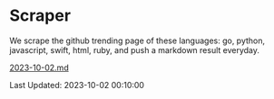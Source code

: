 # Scraper

We scrape the github trending page of these languages: go, python, javascript, swift, html, ruby, and push a markdown result everyday.

[2023-10-02.md](https://github.com/henson/Scraper/blob/master/2023-10-02.md)

Last Updated: 2023-10-02 00:10:00